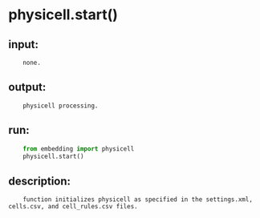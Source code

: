 # physicell.start()

## input:
```
    none.

```

## output:
```
    physicell processing.

```

## run:
```python
    from embedding import physicell
    physicell.start()

```

## description:
```
    function initializes physicell as specified in the settings.xml, cells.csv, and cell_rules.csv files.
```